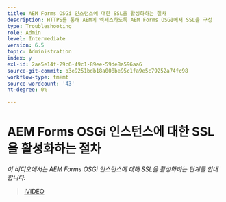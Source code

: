 ```yaml
---
title: AEM Forms OSGi 인스턴스에 대한 SSL을 활성화하는 절차
description: HTTPS를 통해 AEM에 액세스하도록 AEM Forms OSGI에서 SSL을 구성
type: Troubleshooting
role: Admin
level: Intermediate
version: 6.5
topic: Administration
index: y
exl-id: 2ae5e14f-29c6-49c1-89ee-59de8a596aa6
source-git-commit: b3e9251bdb18a008be95c1fa9e5c79252a74fc98
workflow-type: tm+mt
source-wordcount: '43'
ht-degree: 0%

---
```


# AEM Forms OSGi 인스턴스에 대한 SSL을 활성화하는 절차

*이 비디오에서는 AEM Forms OSGi 인스턴스에 대해 SSL을 활성화하는 단계를 안내합니다.*

>[!VIDEO](https://video.tv.adobe.com/v/335524?quality=12&learn=on)

